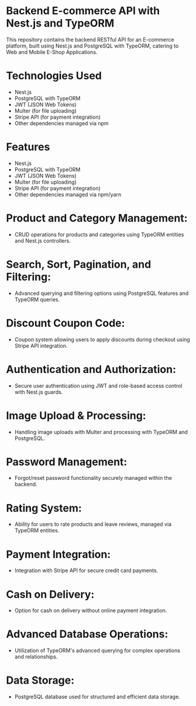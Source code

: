 # Backend E-commerce API with Nest.js and TypeORM

This repository contains the backend RESTful API for an E-commerce platform, built using Nest.js and PostgreSQL with TypeORM, catering to Web and Mobile E-Shop Applications.

# Technologies Used

- Nest.js
- PostgreSQL with TypeORM
- JWT (JSON Web Tokens)
- Multer (for file uploading)
- Stripe API (for payment integration)
- Other dependencies managed via npm

# Features

- Nest.js
- PostgreSQL with TypeORM
- JWT (JSON Web Tokens)
- Multer (for file uploading)
- Stripe API (for payment integration)
- Other dependencies managed via npm/yarn

# Product and Category Management:
- CRUD operations for products and categories using TypeORM entities and Nest.js controllers.

# Search, Sort, Pagination, and Filtering:
- Advanced querying and filtering options using PostgreSQL features and TypeORM queries.

 # Discount Coupon Code:
- Coupon system allowing users to apply discounts during checkout using Stripe API integration.

# Authentication and Authorization:
- Secure user authentication using JWT and role-based access control with Nest.js guards.

# Image Upload & Processing:
- Handling image uploads with Multer and processing with TypeORM and PostgreSQL.

# Password Management:
- Forgot/reset password functionality securely managed within the backend.


# Rating System:
- Ability for users to rate products and leave reviews, managed via TypeORM entities.

# Payment Integration:
- Integration with Stripe API for secure credit card payments.

# Cash on Delivery:
- Option for cash on delivery without online payment integration.

# Advanced Database Operations:
- Utilization of TypeORM's advanced querying for complex operations and relationships.

# Data Storage:
- PostgreSQL database used for structured and efficient data storage.
